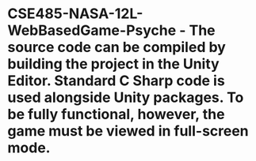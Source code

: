 # CSE485-NASA-12L-WebBasedGame-Psyche - The source code can be compiled by building the project in the Unity Editor. Standard C Sharp code is used alongside Unity packages. To be fully functional, however, the game must be viewed in full-screen mode.